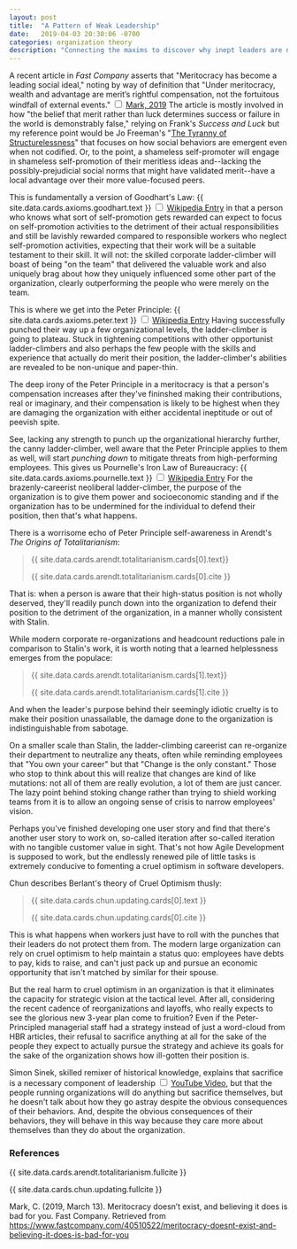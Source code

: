 ```yaml
---
layout: post
title:  "A Pattern of Weak Leadership"
date:   2019-04-03 20:30:06 -0700
categories: organization theory
description: "Connecting the maxims to discover why inept leaders are normal."
---
```


A recent article in <em>Fast Company</em> asserts that "Meritocracy has become a leading social ideal," 
noting by way of definition that "Under meritocracy, wealth and advantage are merit’s rightful 
compensation, not the fortuitous windfall of external events."
<label for="sn-to-teach" class="margin-toggle sidenote-number"></label>
<input type="checkbox" id="sn-to-teach" class="margin-toggle"/>
<span class="sidenote"><a href="https://www.fastcompany.com/40510522/meritocracy-doesnt-exist-and-believing-it-does-is-bad-for-you">Mark, 2019</a></span>
The article is mostly involved in how "the belief that merit rather than luck determines success 
or failure in the world is demonstrably false," relying on Frank's <em>Success and Luck</em> but
my reference point would be Jo Freeman's "<a href="https://www.jofreeman.com/joreen/tyranny.htm">The 
Tyranny of Structurelessness</a>" that focuses on how social behaviors are emergent even when not
codified. Or, to the point, a shameless self-promoter will engage in shameless self-promotion of
their meritless ideas and--lacking the possibly-prejudicial social norms that might have validated
merit--have a local advantage over their more value-focused peers.

This is fundamentally a version of Goodhart's Law: {{ site.data.cards.axioms.goodhart.text }}
<label for="sn-to-teach" class="margin-toggle sidenote-number"></label>
<input type="checkbox" id="sn-to-teach" class="margin-toggle"/>
<span class="sidenote"><a href="{{ site.data.cards.axioms.goodhart.xref }}">Wikipedia Entry</a></span>
in that a person who knows what sort of self-promotion gets rewarded can expect to focus on 
self-promotion activities to the detriment of their actual responsibilities and still be
lavishly rewarded compared to responsible workers who neglect self-promotion activities,
expecting that their work will be a suitable testament to their skill. It will not: the
skilled corporate ladder-climber will boast of being "on the team" that delivered the valuable
work and also uniquely brag about how they uniquely influenced some other part of the organization,
clearly outperforming the people who were merely on the team.

This is where we get into the Peter Principle: {{ site.data.cards.axioms.peter.text }}
<label for="sn-to-teach" class="margin-toggle sidenote-number"></label>
<input type="checkbox" id="sn-to-teach" class="margin-toggle"/>
<span class="sidenote"><a href="{{ site.data.cards.axioms.peter.xref }}">Wikipedia Entry</a></span>
Having successfully punched their way up a few organizational levels, the ladder-climber is going
to plateau. Stuck in tightening competitions with other opportunist ladder-climbers and also
perhaps the few people with the skills and experience that actually do merit their position,
the ladder-climber's abilities are revealed to be non-unique and paper-thin. 

The deep irony of the Peter Principle in a meritocracy is that a person's compensation increases
after they've fininshed making their contributions, real or imaginary, and their compensation is
likely to be highest when they are damaging the organization with either accidental ineptitude
or out of peevish spite.

See, lacking any strength to punch up the organizational hierarchy further, the canny ladder-climber,
well aware that the Peter Principle applies to them as well, will start <em>punching down</em> 
to mitigate threats from high-performing employees. This gives us Pournelle's Iron Law of 
Bureaucracy: {{ site.data.cards.axioms.pournelle.text }}
<label for="sn-to-teach" class="margin-toggle sidenote-number"></label>
<input type="checkbox" id="sn-to-teach" class="margin-toggle"/>
<span class="sidenote"><a href="{{ site.data.cards.axioms.pournelle.xref }}">Wikipedia Entry</a></span>
For the brazenly-careerist neoliberal ladder-climber, the purpose of the organization is to give
them power and socioeconomic standing and if the organization has to be undermined for the individual
to defend their position, then that's what happens.

There is a worrisome echo of Peter Principle self-awareness in Arendt's <em>The Origins of
Totalitarianism</em>:
<blockquote>
<p>{{ site.data.cards.arendt.totalitarianism.cards[0].text}}</p>
<footer>{{ site.data.cards.arendt.totalitarianism.cards[0].cite }}</footer>
</blockquote>
That is: when a person is aware that their high-status position is not wholly deserved, they'll
readily punch down into the organization to defend their position to the detriment of the organization,
in a manner wholly consistent with Stalin.

While modern corporate re-organizations and headcount reductions pale in comparison to Stalin's work,
it is worth noting that a learned helplessness emerges from the populace:
<blockquote>
<p>{{ site.data.cards.arendt.totalitarianism.cards[1].text}}</p>
<footer>{{ site.data.cards.arendt.totalitarianism.cards[1].cite }}</footer>
</blockquote>
And when the leader's purpose behind their seemingly idiotic cruelty is to make their position
unassailable, the damage done to the organization is indistinguishable from sabotage.

On a smaller scale than Stalin, the ladder-climbing careerist can re-organize their department to
neutralize any theats, often while reminding employees that "You own your career" but that "Change
is the only constant." Those who stop to think about this will realize that changes are kind of
like mutations: not all of them are really evolution, a lot of them are just cancer. The lazy point
behind stoking change rather than trying to shield working teams from it is to allow an ongoing
sense of crisis to narrow employees' vision.

Perhaps you've finished developing one user story and find that there's another user story to work
on, so-called iteration after so-called iteration with no tangible customer value in sight. That's
not how Agile Development is supposed to work, but the endlessly renewed pile of little tasks is
extremely conducive to fomenting a cruel optimism in software developers.

Chun describes Berlant's theory of Cruel Optimism thusly:
<blockquote>
<p>{{ site.data.cards.chun.updating.cards[0].text }}</p>
<footer>{{ site.data.cards.chun.updating.cards[0].cite }}</footer>
</blockquote>
This is what happens when workers just have to roll with the punches that their leaders do not
protect them from. The modern large organization can rely on cruel optimism to help maintain a
status quo: employees have debts to pay, kids to raise, and can't just pack up and pursue an
economic opportunity that isn't matched by similar for their spouse.

But the real harm to cruel optimism in an organization is that it eliminates the capacity for
strategic vision at the tactical level. After all, considering the recent cadence of reorganizations
and layoffs, who really expects to see the glorious new 3-year plan come to fruition? Even if the
Peter-Principled managerial staff had a strategy instead of just a word-cloud from HBR articles,
their refusal to sacrifice anything at all for the sake of the people they expect to actually
pursue the strategy and achieve its goals for the sake of the organization shows how ill-gotten
their position is.

Simon Sinek, skilled remixer of historical knowledge, explains that sacrifice is a necessary
component of leadership<label for="sn-to-teach" class="margin-toggle sidenote-number"></label>
<input type="checkbox" id="sn-to-teach" class="margin-toggle"/>
<span class="sidenote"><a href="https://www.youtube.com/watch?v=eP38Cxve5xY">YouTube Video</a></span>,
but that the people running organizations will do anything but sacrifice themselves, but he doesn't
talk about how they go astray despite the obvious consequences of their behaviors. And, despite the
obvious consequences of their behaviors, they will behave in this way because they care more about
themselves than they do about the organization.

<h3>References</h3>
<p>{{ site.data.cards.arendt.totalitarianism.fullcite }}</p>
<p>{{ site.data.cards.chun.updating.fullcite }}</p>
<p>Mark, C. (2019, March 13). Meritocracy doesn’t exist, and believing it does is bad for you. Fast Company. Retrieved from <a href="https://www.fastcompany.com/40510522/meritocracy-doesnt-exist-and-believing-it-does-is-bad-for-you">https://www.fastcompany.com/40510522/meritocracy-doesnt-exist-and-believing-it-does-is-bad-for-you</a></p>

